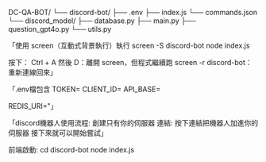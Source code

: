 DC-QA-BOT/
└── discord-bot/
    ├── .env
    ├── index.js
    └── commands.json
└── discord_model/
    ├── database.py
    ├── main.py
    ├── question_gpt4o.py
    └── utils.py

「使用 screen（互動式背景執行）執行
screen -S discord-bot
node index.js

按下：
Ctrl + A 然後 D：離開 screen，但程式繼續跑
screen -r discord-bot：重新連線回來」

「.env檔包含
TOKEN=
CLIENT_ID=
API_BASE=

REDIS_URI="」

「discord機器人使用流程:
創建只有你的伺服器
連結:
按下連結把機器人加進你的伺服器
接下來就可以開始嘗試」

前端啟動: cd discord-bot
node index.js